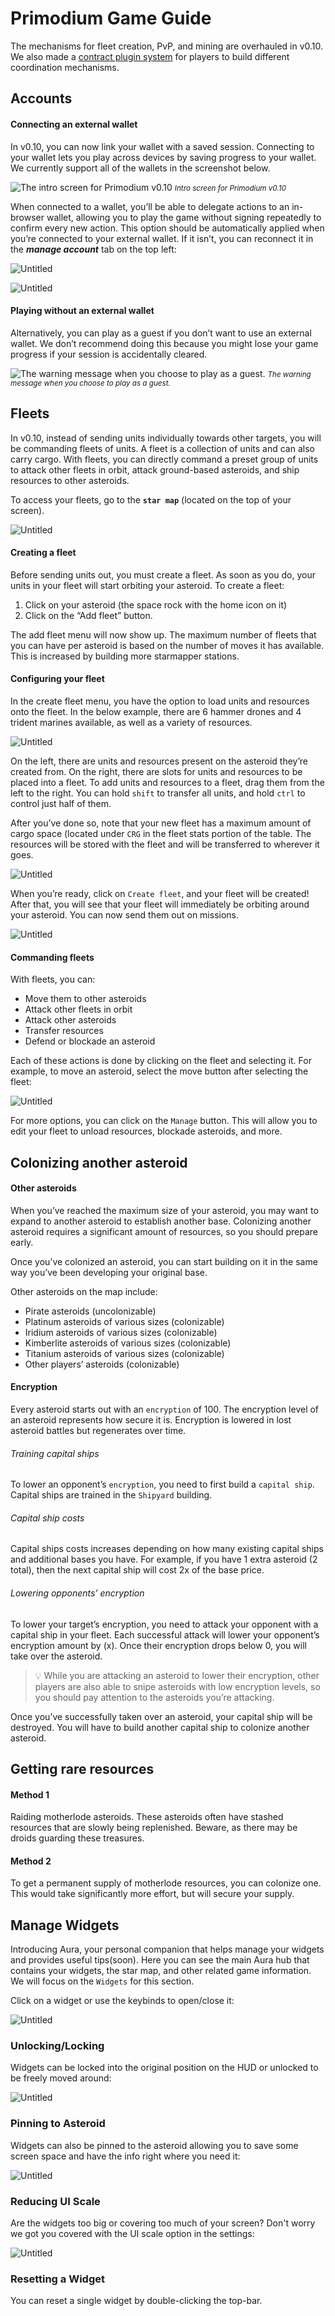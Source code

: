 # Primodium Game Guide

The mechanisms for fleet creation, PvP, and mining are overhauled in v0.10. We also made a [contract plugin system](./world-extension.mdx) for players to build different coordination mechanisms.

## Accounts

#### Connecting an external wallet

In v0.10, you can now link your wallet with a saved session. Connecting to your wallet lets you play across devices by saving progress to your wallet. We currently support all of the wallets in the screenshot below.

![The intro screen for Primodium v0.10 ](../public/game-guide/Untitled.png)
<small>_Intro screen for Primodium v0.10_</small>

When connected to a wallet, you’ll be able to delegate actions to an in-browser wallet, allowing you to play the game without signing repeatedly to confirm every new action. This option should be automatically applied when you’re connected to your external wallet. If it isn’t, you can reconnect it in the **_manage account_** tab on the top left:

![Untitled](../public/game-guide/Untitled%201.png)

![Untitled](../public/game-guide/Untitled%202.png)

#### Playing without an external wallet

Alternatively, you can play as a guest if you don’t want to use an external wallet. We don’t recommend doing this because you might lose your game progress if your session is accidentally cleared.

![The warning message when you choose to play as a guest.](../public/game-guide/Untitled%203.png)
<small>_The warning message when you choose to play as a guest._</small>

## Fleets

In v0.10, instead of sending units individually towards other targets, you will be commanding fleets of units. A fleet is a collection of units and can also carry cargo. With fleets, you can directly command a preset group of units to attack other fleets in orbit, attack ground-based asteroids, and ship resources to other asteroids.

To access your fleets, go to the **`star map`** (located on the top of your screen).

![Untitled](../public/game-guide/Untitled%204.png)

#### Creating a fleet

Before sending units out, you must create a fleet. As soon as you do, your units in your fleet will start orbiting your asteroid. To create a fleet:

1. Click on your asteroid (the space rock with the home icon on it)
2. Click on the “Add fleet” button.

The add fleet menu will now show up. The maximum number of fleets that you can have per asteroid is based on the number of moves it has available. This is increased by building more starmapper stations.

#### Configuring your fleet

In the create fleet menu, you have the option to load units and resources onto the fleet. In the below example, there are 6 hammer drones and 4 trident marines available, as well as a variety of resources.

![Untitled](../public/game-guide/Untitled%205.png)

On the left, there are units and resources present on the asteroid they’re created from. On the right, there are slots for units and resources to be placed into a fleet. To add units and resources to a fleet, drag them from the left to the right. You can hold `shift` to transfer all units, and hold `ctrl` to control just half of them.

After you’ve done so, note that your new fleet has a maximum amount of cargo space (located under `CRG` in the fleet stats portion of the table. The resources will be stored with the fleet and will be transferred to wherever it goes.

![Untitled](../public/game-guide/Untitled%206.png)

When you’re ready, click on `Create fleet`, and your fleet will be created! After that, you will see that your fleet will immediately be orbiting around your asteroid. You can now send them out on missions.

![Untitled](../public/game-guide/Untitled%207.png)

#### Commanding fleets

With fleets, you can:

- Move them to other asteroids
- Attack other fleets in orbit
- Attack other asteroids
- Transfer resources
- Defend or blockade an asteroid

Each of these actions is done by clicking on the fleet and selecting it. For example, to move an asteroid, select the move button after selecting the fleet:

![Untitled](../public/game-guide/Untitled.gif)

For more options, you can click on the `Manage` button. This will allow you to edit your fleet to unload resources, blockade asteroids, and more.

## Colonizing another asteroid

#### Other asteroids

When you’ve reached the maximum size of your asteroid, you may want to expand to another asteroid to establish another base. Colonizing another asteroid requires a significant amount of resources, so you should prepare early.

Once you’ve colonized an asteroid, you can start building on it in the same way you’ve been developing your original base.

Other asteroids on the map include:

- Pirate asteroids (uncolonizable)
- Platinum asteroids of various sizes (colonizable)
- Iridium asteroids of various sizes (colonizable)
- Kimberlite asteroids of various sizes (colonizable)
- Titanium asteroids of various sizes (colonizable)
- Other players’ asteroids (colonizable)

#### Encryption

Every asteroid starts out with an `encryption` of 100. The encryption level of an asteroid represents how secure it is. Encryption is lowered in lost asteroid battles but regenerates over time.

###### Training capital ships

To lower an opponent’s `encryption`, you need to first build a `capital ship`. Capital ships are trained in the `Shipyard` building.

###### Capital ship costs

Capital ships costs increases depending on how many existing capital ships and additional bases you have. For example, if you have 1 extra asteroid (2 total), then the next capital ship will cost 2x of the base price.

###### Lowering opponents’ encryption

To lower your target’s encryption, you need to attack your opponent with a capital ship in your fleet. Each successful attack will lower your opponent’s encryption amount by (x). Once their encryption drops below 0, you will take over the asteroid.

> 💡 While you are attacking an asteroid to lower their encryption, other players are also able to snipe asteroids with low encryption levels, so you should pay attention to the asteroids you’re attacking.

Once you’ve successfully taken over an asteroid, your capital ship will be destroyed. You will have to build another capital ship to colonize another asteroid.

## Getting rare resources

#### Method 1

Raiding motherlode asteroids. These asteroids often have stashed resources that are slowly being replenished. Beware, as there may be droids guarding these treasures.

#### Method 2

To get a permanent supply of motherlode resources, you can colonize one. This would take significantly more effort, but will secure your supply.

## Manage Widgets

Introducing Aura, your personal companion that helps manage your widgets and provides useful tips(soon). Here you can see the main Aura hub that contains your widgets, the star map, and other related game information. We will focus on the `Widgets` for this section.

Click on a widget or use the keybinds to open/close it:

![Untitled](../public/game-guide/Aura.gif)

### Unlocking/Locking

Widgets can be locked into the original position on the HUD or unlocked to be freely moved around:

![Untitled](../public/game-guide/Lock.gif)

### Pinning to Asteroid

Widgets can also be pinned to the asteroid allowing you to save some screen space and have the info right where you need it:

![Untitled](../public/game-guide/Pin.gif)

### Reducing UI Scale

Are the widgets too big or covering too much of your screen? Don't worry we got you covered with the UI scale option in the settings:

![Untitled](../public/game-guide/Scale.gif)

### Resetting a Widget

You can reset a single widget by double-clicking the top-bar.
